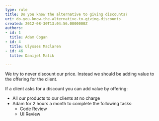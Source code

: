 ```yaml
---
type: rule
title: Do you know the alternative to giving discounts?
uri: do-you-know-the-alternative-to-giving-discounts
created: 2012-08-30T13:04:56.0000000Z
authors:
- id: 1
  title: Adam Cogan
- id: 4
  title: Ulysses Maclaren
- id: 46
  title: Danijel Malik

---
```




<span class='intro'> <p>
                    We try to never discount our price. Instead we should be adding value
                    to the offering for the client.
                </p> </span>

<p>
                    If a client asks for a discount you can add value by offering&#58;
                </p>
                <ul>
                    <li>All our products to our clients at no charge​</li>
                    <li>Adam for 2 hours a
                        month to complete the following tasks&#58;
                        <ul>
                            <li>Code Review</li>
                            <li>UI Review</li></ul>
                    </li>
                </ul>



